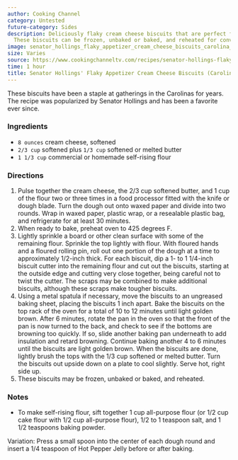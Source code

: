 ```yaml
---
author: Cooking Channel
category: Untested
future-category: Sides
description: Deliciously flaky cream cheese biscuits that are perfect for any gathering.
  These biscuits can be frozen, unbaked or baked, and reheated for convenience.
image: senator_hollings_flaky_appetizer_cream_cheese_biscuits_carolina_biscuits.jpg
size: Varies
source: https://www.cookingchanneltv.com/recipes/senator-hollings-flaky-appetizer-cream-cheese-biscuits-carolina-biscuits-2118779#reviewsTop
time: 1 hour
title: Senator Hollings' Flaky Appetizer Cream Cheese Biscuits (Carolina Biscuits)
---
```

These biscuits have been a staple at gatherings in the Carolinas for years. The recipe was popularized by Senator Hollings and has been a favorite ever since. 

### Ingredients

* `8 ounces` cream cheese, softened
* `2/3 cup` softened plus `1/3 cup` softened or melted butter
* `1 1/3 cup` commercial or homemade self-rising flour

### Directions

1. Pulse together the cream cheese, the 2/3 cup softened butter, and 1 cup of the flour two or three times in a food processor fitted with the knife or dough blade. Turn the dough out onto waxed paper and divide into two rounds. Wrap in waxed paper, plastic wrap, or a resealable plastic bag, and refrigerate for at least 30 minutes.
2. When ready to bake, preheat oven to 425 degrees F.
3. Lightly sprinkle a board or other clean surface with some of the remaining flour. Sprinkle the top lightly with flour. With floured hands and a floured rolling pin, roll out one portion of the dough at a time to approximately 1/2-inch thick. For each biscuit, dip a 1- to 1 1/4-inch biscuit cutter into the remaining flour and cut out the biscuits, starting at the outside edge and cutting very close together, being careful not to twist the cutter. The scraps may be combined to make additional biscuits, although these scraps make tougher biscuits.
4. Using a metal spatula if necessary, move the biscuits to an ungreased baking sheet, placing the biscuits 1 inch apart. Bake the biscuits on the top rack of the oven for a total of 10 to 12 minutes until light golden brown. After 6 minutes, rotate the pan in the oven so that the front of the pan is now turned to the back, and check to see if the bottoms are browning too quickly. If so, slide another baking pan underneath to add insulation and retard browning. Continue baking another 4 to 6 minutes until the biscuits are light golden brown. When the biscuits are done, lightly brush the tops with the 1/3 cup softened or melted butter. Turn the biscuits out upside down on a plate to cool slightly. Serve hot, right side up.
5. These biscuits may be frozen, unbaked or baked, and reheated.

### Notes

- To make self-rising flour, sift together 1 cup all-purpose flour (or 1/2 cup cake flour with 1/2 cup all-purpose flour), 1/2 to 1 teaspoon salt, and 1 1/2 teaspoons baking powder.

Variation: Press a small spoon into the center of each dough round and insert a 1/4 teaspoon of Hot Pepper Jelly before or after baking.